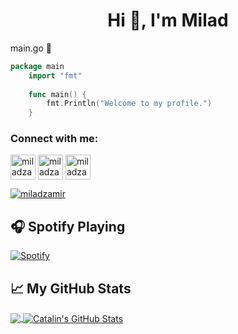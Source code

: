 
<h1 align="center">Hi 👋, I'm Milad</h1>

main.go  🌱
```go
package main  
    import "fmt"
    
    func main() {
	    fmt.Println("Welcome to my profile.")
    }
```

<h3 align="left">Connect with me:</h3>
<p align="left">
<a href="https://t.me/imiladz" target="blank"><img align="center" src="https://img.icons8.com/color/48/000000/telegram-app--v1.png" alt="miladzamir" height="40" width="40" /></a>
<a href="https://linkedin.com/in/miladzamir" target="blank"><img align="center" src="https://img.icons8.com/color/48/000000/linkedin-circled--v1.png" alt="miladzamir" height="40" width="40" /></a>
<a href="https://instagram.com/miladzamir" target="blank"><img align="center" src="https://img.icons8.com/color/50/000000/instagram-new--v1.png" alt="miladzamir" height="40" width="40" /></a>
<p align="left"> <a href="https://twitter.com/miladzamir" target="blank"><img src="https://img.shields.io/twitter/follow/miladzamir?logo=twitter&style=for-the-badge" alt="miladzamir" /></a> </p>
</p>

## &#x1F3A7; Spotify Playing

[![Spotify](https://spotify-now-playing-lbs8x9bxx-miladzamir.vercel.app/api/spotify)](https://github.com/miladzamir)

## &#x1f4c8; My GitHub Stats

<a href="https://github.com/miladzamir/miladzamir">
  <img align="center" src="https://github-readme-stats.vercel.app/api/top-langs/?username=miladzamir&hide=javaScript,html,blade&title_color=ffffff&text_color=c9cacc&icon_color=2bbc8a&bg_color=1d1f21" />
</a>

<a href="https://github.com/miladzamir/miladzamir">
  <img align="center" src="https://github-readme-stats.vercel.app/api?username=miladzamir&show_icons=true&line_height=27&count_private=true&title_color=ffffff&text_color=c9cacc&icon_color=2bbc8a&bg_color=1d1f21" alt="Catalin's GitHub Stats" />
</a>
